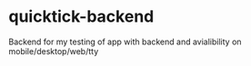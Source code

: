 # quicktick-backend
Backend for my testing of app with backend and avialibility on mobile/desktop/web/tty
